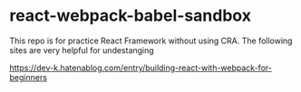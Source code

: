 # react-webpack-babel-sandbox

This repo is for practice React Framework without using CRA.
The following sites are very helpful for undestanging

https://dev-k.hatenablog.com/entry/building-react-with-webpack-for-beginners

